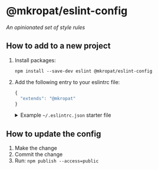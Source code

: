 # @mkropat/eslint-config

*An opinionated set of style rules*

## How to add to a new project

1. Install packages:

    ```
    npm install --save-dev eslint @mkropat/eslint-config
    ```

2. Add the following entry to your eslintrc file:

    ```javascript
    {
      "extends": "@mkropat"
    }
    ```

    <details><summary>Example <code>~/.eslintrc.json</code> starter file</summary>

    ```javascript
    {
      "env": {
        "browser": true,
        "node": true,
        "es2021": true
      },
      "extends": "@mkropat",
      "parserOptions": {
        "ecmaVersion": "latest",
        "sourceType": "module"
      }
    }
    ```

    </details>

## How to update the config

1. Make the change
2. Commit the change
3. Run: `npm publish --access=public`

